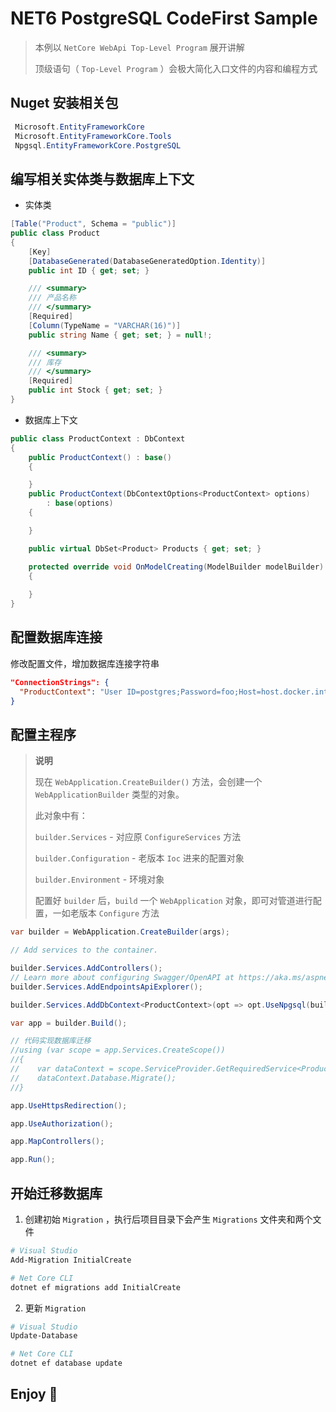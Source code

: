 # NET6 PostgreSQL CodeFirst Sample

> 本例以 `NetCore WebApi Top-Level Program`  展开讲解
> 
> 顶级语句（ `Top-Level Program` ）会极大简化入口文件的内容和编程方式

## Nuget 安装相关包

```powershell
 Microsoft.EntityFrameworkCore
 Microsoft.EntityFrameworkCore.Tools
 Npgsql.EntityFrameworkCore.PostgreSQL
```

## 编写相关实体类与数据库上下文

- 实体类

```csharp
[Table("Product", Schema = "public")]
public class Product
{
    [Key]
    [DatabaseGenerated(DatabaseGeneratedOption.Identity)]
    public int ID { get; set; }

    /// <summary>
    /// 产品名称
    /// </summary>
    [Required]
    [Column(TypeName = "VARCHAR(16)")]
    public string Name { get; set; } = null!;

    /// <summary>
    /// 库存
    /// </summary>
    [Required]
    public int Stock { get; set; }
}
```

- 数据库上下文

```csharp
public class ProductContext : DbContext
{
    public ProductContext() : base()
    {

    }
    public ProductContext(DbContextOptions<ProductContext> options)
        : base(options)
    {

    }

    public virtual DbSet<Product> Products { get; set; }

    protected override void OnModelCreating(ModelBuilder modelBuilder)
    {
        
    }
}
```

## 配置数据库连接

修改配置文件，增加数据库连接字符串

```json
"ConnectionStrings": {
  "ProductContext": "User ID=postgres;Password=foo;Host=host.docker.internal;Port=5432;Database=Product;Pooling=true;"
}
```

## 配置主程序

> **说明**
> 
> 现在 `WebApplication.CreateBuilder()` 方法，会创建一个 `WebApplicationBuilder` 类型的对象。
> 
> 此对象中有：
> 
> `builder.Services` - 对应原 `ConfigureServices` 方法
> 
> `builder.Configuration` - 老版本 `Ioc` 进来的配置对象
> 
> `builder.Environment` - 环境对象
> 
> 配置好 `builder` 后，`build` 一个 `WebApplication` 对象，即可对管道进行配置，一如老版本 `Configure` 方法

```csharp
var builder = WebApplication.CreateBuilder(args);

// Add services to the container.

builder.Services.AddControllers();
// Learn more about configuring Swagger/OpenAPI at https://aka.ms/aspnetcore/swashbuckle
builder.Services.AddEndpointsApiExplorer();

builder.Services.AddDbContext<ProductContext>(opt => opt.UseNpgsql(builder.Configuration.GetConnectionString("ProductContext")));

var app = builder.Build();

// 代码实现数据库迁移
//using (var scope = app.Services.CreateScope())
//{
//    var dataContext = scope.ServiceProvider.GetRequiredService<ProductContext>();
//    dataContext.Database.Migrate();
//}

app.UseHttpsRedirection();

app.UseAuthorization();

app.MapControllers();

app.Run();

```

## 开始迁移数据库

1. 创建初始 `Migration` ，执行后项目目录下会产生 `Migrations` 文件夹和两个文件 

```powershell
# Visual Studio
Add-Migration InitialCreate

# Net Core CLI
dotnet ef migrations add InitialCreate
```

2. 更新 `Migration`

```powershell
# Visual Studio
Update-Database

# Net Core CLI
dotnet ef database update
```

## Enjoy :tada:


